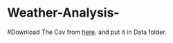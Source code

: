 # Weather-Analysis-

#Download The Csv from [here](https://www1.ncdc.noaa.gov/pub/data/ghcn/daily/by_year/). and put it in Data folder.
